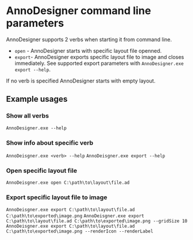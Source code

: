 # AnnoDesigner command line parameters

AnnoDesigner supports 2 verbs when starting it from command line.

- `open` - AnnoDesigner starts with specific layout file openned.
- `export`- AnnoDesigner exports specific layout file to image and closes immediately. See supported export parameters with `AnnoDesigner.exe export --help`.

If no verb is specified AnnoDesigner starts with empty layout.

## Example usages

### Show all verbs

`AnnoDesigner.exe --help`

### Show info about specific verb

`AnnoDeisgner.exe <verb> --help`
`AnnoDeisgner.exe export --help`

### Open specific layout file

`AnnoDeisgner.exe open C:\path\to\layout\file.ad`

### Export specific layout file to image

`AnnoDeisgner.exe export C:\path\to\layout\file.ad C:\path\to\exported\image.png`
`AnnoDeisgner.exe export C:\path\to\layout\file.ad C:\path\to\exported\image.png --gridSize 10`
`AnnoDeisgner.exe export C:\path\to\layout\file.ad C:\path\to\exported\image.png --renderIcon --renderLabel`

